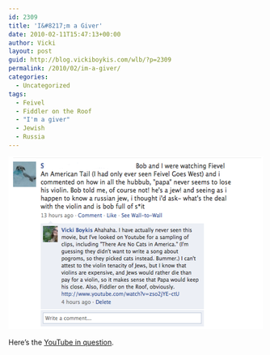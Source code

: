 ```yaml
---
id: 2309
title: 'I&#8217;m a Giver'
date: 2010-02-11T15:47:13+00:00
author: Vicki
layout: post
guid: http://blog.vickiboykis.com/wlb/?p=2309
permalink: /2010/02/im-a-giver/
categories:
  - Uncategorized
tags:
  - Feivel
  - Fiddler on the Roof
  - "I'm a giver"
  - Jewish
  - Russia
---
```

[<img class="aligncenter size-full wp-image-2313" title="Sam Advice" src="https://raw.githubusercontent.com/veekaybee/wlb/gh-pages/assets/images/2010/02/Sam-Advice1.png" alt="" width="554" height="341" />](https://raw.githubusercontent.com/veekaybee/wlb/gh-pages/assets/images/2010/02/Sam-Advice1.png)

Here&#8217;s the [YouTube in question](http://www.youtube.com/watch?v=zso2jYE-ctU).